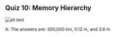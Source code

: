 ## Quiz 10: Memory Hierarchy

![alt text](./media/quiz-10-memory-hierarchy.JPG "memory hierarchy")

A: The answers are: 300,000 km, 0.12 m, and 3.6 m
